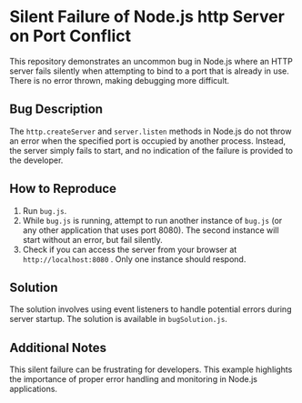 # Silent Failure of Node.js http Server on Port Conflict

This repository demonstrates an uncommon bug in Node.js where an HTTP server fails silently when attempting to bind to a port that is already in use.  There is no error thrown, making debugging more difficult.

## Bug Description

The `http.createServer` and `server.listen` methods in Node.js do not throw an error when the specified port is occupied by another process. Instead, the server simply fails to start, and no indication of the failure is provided to the developer.

## How to Reproduce

1.  Run `bug.js`.
2.  While `bug.js` is running, attempt to run another instance of `bug.js` (or any other application that uses port 8080). The second instance will start without an error, but fail silently. 
3.  Check if you can access the server from your browser at `http://localhost:8080` . Only one instance should respond.

## Solution

The solution involves using event listeners to handle potential errors during server startup.  The solution is available in `bugSolution.js`.

## Additional Notes

This silent failure can be frustrating for developers. This example highlights the importance of proper error handling and monitoring in Node.js applications.
